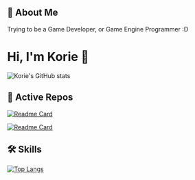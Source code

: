 
## 🚀 About Me
Trying to be a Game Developer, or Game Engine Programmer :D

  
# Hi, I'm Korie 👋

![Korie's GitHub stats](https://github-readme-stats.vercel.app/api?username=KorieDrakeChaney&theme=cobalt&show_icons=true)
  
## 🔗 Active Repos

[![Readme Card](https://github-readme-stats.vercel.app/api/pin/?username=KorieDrakeChaney&repo=Basic-WebGL-Renderer&theme=cobalt)](https://github.com/KorieDrakeChaney/Basic-WebGL-Renderer)

[![Readme Card](https://github-readme-stats.vercel.app/api/pin/?username=KorieDrakeChaney&repo=2D-Game-Engine-using-WebGL&theme=cobalt)](https://github.com/KorieDrakeChaney/2D-Game-Engine-using-WebGL)

## 🛠 Skills

[![Top Langs](https://github-readme-stats.vercel.app/api/top-langs/?username=KorieDrakeChaney&theme=cobalt)](https://github.com/KorieDrakeChaney#)


